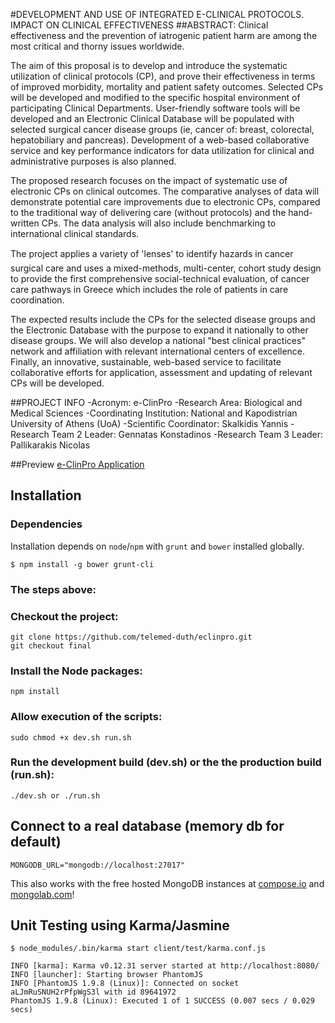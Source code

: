 #DEVELOPMENT AND USE OF INTEGRATED E-CLINICAL PROTOCOLS. IMPACT ON CLINICAL EFFECTIVENESS
##ABSTRACT: 
Clinical effectiveness and the prevention of iatrogenic patient harm are among the most critical and thorny issues worldwide.

The aim of this proposal is to develop and introduce the systematic utilization of clinical protocols (CP), and prove their effectiveness in terms of improved morbidity, mortality and patient safety outcomes. Selected CPs will be developed and modified to the specific hospital environment of participating Clinical Departments. User-friendly software tools will be developed and an Electronic Clinical Database will be populated with selected surgical cancer disease groups (ie, cancer of: breast, colorectal, hepatobiliary and pancreas). Development of a web-based collaborative service and key performance indicators for data utilization for clinical and administrative purposes is also planned.

The proposed research focuses on the impact of systematic use of electronic CPs on clinical outcomes. The comparative analyses of data will demonstrate potential care improvements due to electronic CPs, compared to the traditional way of delivering care (without protocols) and the hand-written CPs. The data analysis will also include benchmarking to international clinical standards.

The project applies a variety of 'lenses' to identify hazards in cancer surgical care and uses a mixed-methods, multi-center, cohort study design to provide the first comprehensive social-technical evaluation, of cancer care pathways in Greece which includes the role of patients in care coordination.

The expected results include the CPs for the selected disease groups and the Electronic Database with the purpose to expand it nationally to other disease groups. We will also develop a national "best clinical practices" network and affiliation with relevant international centers of excellence. Finally, an innovative, sustainable, web-based service to facilitate collaborative efforts for application, assessment and updating of relevant CPs will be developed.

##PROJECT INFO
-Acronym: e-ClinPro
-Research Area: Biological and Medical Sciences
-Coordinating Institution: National and Kapodistrian University of Athens (UoA)
-Scientific Coordinator: Skalkidis Yannis
-Research Team 2 Leader: Gennatas Konstadinos
-Research Team 3 Leader: Pallikarakis Nicolas

##Preview
[e-ClinPro Application](http://ecp.nporto.eu)

## Installation

### Dependencies

Installation depends on `node`/`npm` with `grunt` and `bower` installed globally.

    $ npm install -g bower grunt-cli


### The steps above: 

### Checkout the project:

    git clone https://github.com/telemed-duth/eclinpro.git
    git checkout final

### Install the Node packages:

    npm install

### Allow execution of the scripts:

    sudo chmod +x dev.sh run.sh
    
### Run the development build (dev.sh) or the the production build (run.sh):

    ./dev.sh or ./run.sh
    


## Connect to a real database (memory db for default)

    MONGODB_URL="mongodb://localhost:27017"

This also works with the free hosted MongoDB instances at [compose.io](https://www.compose.io) and [mongolab.com](https://mongolab.com)!



## Unit Testing using Karma/Jasmine

    $ node_modules/.bin/karma start client/test/karma.conf.js

    INFO [karma]: Karma v0.12.31 server started at http://localhost:8080/
    INFO [launcher]: Starting browser PhantomJS
    INFO [PhantomJS 1.9.8 (Linux)]: Connected on socket aLJmRuSNUH2rPfpWgS3l with id 89641972
    PhantomJS 1.9.8 (Linux): Executed 1 of 1 SUCCESS (0.007 secs / 0.029 secs)
